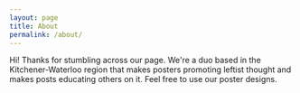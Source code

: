 ```yaml
---
layout: page
title: About
permalink: /about/
---
```


Hi! Thanks for stumbling across our page. We're a duo based in the Kitchener-Waterloo region that makes posters promoting leftist thought and makes posts educating others on it. Feel free to use our poster designs.
